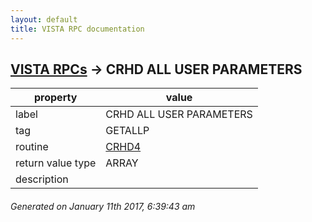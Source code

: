 ```yaml
---
layout: default
title: VISTA RPC documentation
---
```




## [VISTA RPCs](TableOfContent.md) &#8594; CRHD ALL USER PARAMETERS 

 property | value 
--- | --- 
 label | CRHD ALL USER PARAMETERS
 tag | GETALLP
 routine | [CRHD4](http://code.osehra.org/dox/Routine_CRHD4_source.html)
 return value type | ARRAY
 description | 




 ###### Generated on January 11th 2017, 6:39:43 am